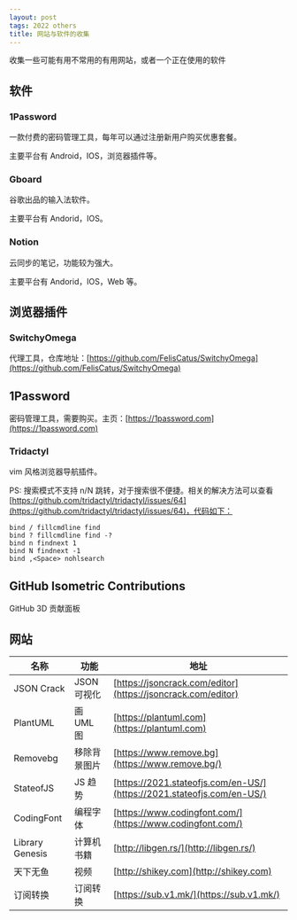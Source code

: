```yaml
---
layout: post
tags: 2022 others
title: 网站与软件的收集
---
```


收集一些可能有用不常用的有用网站，或者一个正在使用的软件

## 软件

### 1Password

一款付费的密码管理工具，每年可以通过注册新用户购买优惠套餐。

主要平台有 Android，IOS，浏览器插件等。

### Gboard

谷歌出品的输入法软件。

主要平台有 Andorid，IOS。

### Notion

云同步的笔记，功能较为强大。

主要平台有 Andorid，IOS，Web 等。

## 浏览器插件

### SwitchyOmega

代理工具，仓库地址：[https://github.com/FelisCatus/SwitchyOmega](https://github.com/FelisCatus/SwitchyOmega)

## 1Password

密码管理工具，需要购买。主页：[https://1password.com](https://1password.com)

### Tridactyl

vim 风格浏览器导航插件。

PS: 搜索模式不支持 n/N 跳转，对于搜索很不便捷。相关的解决方法可以查看 [https://github.com/tridactyl/tridactyl/issues/64](https://github.com/tridactyl/tridactyl/issues/64)，代码如下：

```plain
bind / fillcmdline find
bind ? fillcmdline find -?
bind n findnext 1
bind N findnext -1
bind ,<Space> nohlsearch
```

## GitHub Isometric Contributions

GitHub 3D 贡献面板

## 网站

| 名称            | 功能         | 地址                                                                   |
| --------------- | ------------ | ---------------------------------------------------------------------- |
| JSON Crack      | JSON 可视化  | [https://jsoncrack.com/editor](https://jsoncrack.com/editor)           |
| PlantUML        | 画 UML 图    | [https://plantuml.com](https://plantuml.com)                           |
| Removebg        | 移除背景图片 | [https://www.remove.bg](https://www.remove.bg/)                        |
| StateofJS       | JS 趋势      | [https://2021.stateofjs.com/en-US/](https://2021.stateofjs.com/en-US/) |
| CodingFont      | 编程字体     | [https://www.codingfont.com/](https://www.codingfont.com/)             |
| Library Genesis | 计算机书籍   | [http://libgen.rs/](http://libgen.rs/)                                 |
| 天下无鱼        | 视频         | [http://shikey.com](http://shikey.com)                                 |
| 订阅转换        | 订阅转换     | [https://sub.v1.mk/](https://sub.v1.mk/)                               |
